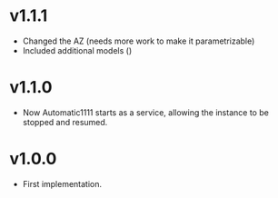 # v1.1.1

* Changed the AZ (needs more work to make it parametrizable)
* Included additional models ()

# v1.1.0

* Now Automatic1111 starts as a service, allowing the instance to be stopped and resumed.

# v1.0.0

* First implementation.